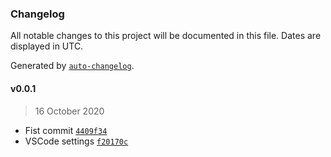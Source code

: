 ### Changelog

All notable changes to this project will be documented in this file. Dates are displayed in UTC.

Generated by [`auto-changelog`](https://github.com/CookPete/auto-changelog).

#### v0.0.1

> 16 October 2020

- Fist commit [`4409f34`](https://github.com/aemuikits/blueprint/commit/4409f345e205be2164d7a1358b10b927ebdd6f80)
- VSCode settings [`f20170c`](https://github.com/aemuikits/blueprint/commit/f20170cde34947bcc9545faca896ae04103db1c0)
